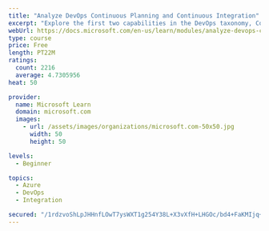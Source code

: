 ```yaml
---
title: "Analyze DevOps Continuous Planning and Continuous Integration"
excerpt: "Explore the first two capabilities in the DevOps taxonomy, Continuous Planning and Continuous Integration."
webUrl: https://docs.microsoft.com/en-us/learn/modules/analyze-devops-continuous-planning-intergration/
type: course
price: Free
length: PT22M
ratings:
  count: 2216
  average: 4.7305956
heat: 50

provider:
  name: Microsoft Learn
  domain: microsoft.com
  images:
    - url: /assets/images/organizations/microsoft.com-50x50.jpg
      width: 50
      height: 50

levels:
  - Beginner

topics:
  - Azure
  - DevOps
  - Integration

secured: "/1rdzvoShLpJHHnfLOwT7ysWXT1g254Y38L+X3vXfH+LHGOc/bd4+FaKMIjq+1G+ZSI+Dl0tNGRa5Q0dosFhCHSaj9qUvq9m0Pb0gGXFjZ7OF/k7ilo+vnfKNx4y2Jv+JuGKJZZoNds7ql5+0GRZ5a7mr2zSk8WD9AovrqavcWTFh1zhGCNWzLpmNDtZdF7w5AHIFWlQ6GmCGAsdF8d7gPj+XP3fOXtoq6dk+yGFn80Nya6lR8w3sZUrPzlX/Or9fxIaKWsBLBkjz3SNs+dwWzBscRBAKCLa26312x1pKb3mdRMblwkwjXsugZG7nLb1uvGFgHseAd/wPFm5gkOCmGx/3Gnhy46JjIlntYIwC9aAKYs6M0gFmnCa7+v2EuMzmCQsLeJ3nRaqbxZYKTuHqKUX3hX4zfA+g0YlFL6b0D8=;tGYMT/MidL5HawGF9Cltuw=="
---
```


